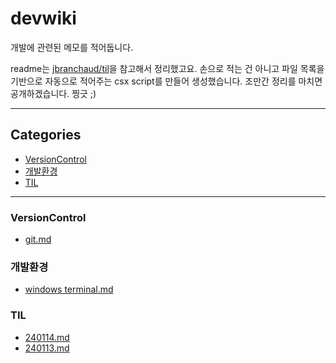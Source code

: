 # devwiki

개발에 관련된 메모를 적어둡니다.

readme는 [jbranchaud/til](https://github.com/jbranchaud/til/blob/master/README.md)을 참고해서 정리했고요. 손으로 적는 건 아니고 파일 목록을 기반으로 자동으로 적어주는 csx script를 만들어 생성했습니다.
조만간 정리를 마치면 공개하겠습니다. 찡긋 ;)

---

<!-- sitemap start -->

## Categories

* [VersionControl](#versioncontrol)
* [개발환경](#개발환경)
* [TIL](#til)

---

### VersionControl

- [git.md](VersionControl/git.md)

### 개발환경

- [windows terminal.md](개발환경/windows%20terminal.md)

### TIL

- [240114.md](TIL/240114.md)
- [240113.md](TIL/240113.md)

<!-- sitemap end -->